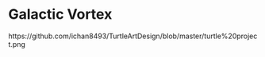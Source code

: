 <h1>Galactic Vortex</h1>
<img> https://github.com/ichan8493/TurtleArtDesign/blob/master/turtle%20project.png</img>
